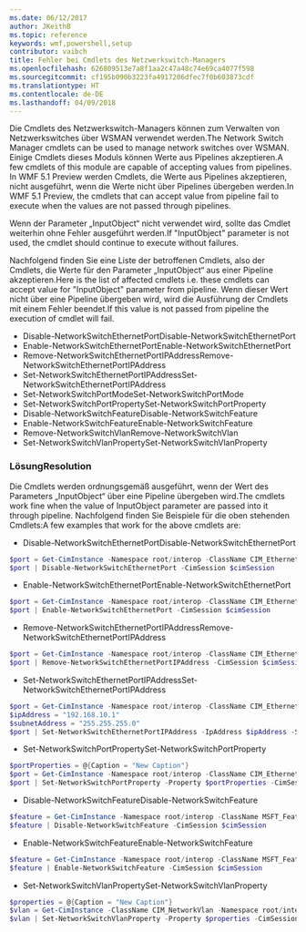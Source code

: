 ```yaml
---
ms.date: 06/12/2017
author: JKeithB
ms.topic: reference
keywords: wmf,powershell,setup
contributor: vaibch
title: Fehler bei Cmdlets des Netzwerkswitch-Managers
ms.openlocfilehash: 626809513e7a8f1aa2c47a48c74e69ca4077f598
ms.sourcegitcommit: cf195b090b3223fa4917206dfec7f0b603873cdf
ms.translationtype: HT
ms.contentlocale: de-DE
ms.lasthandoff: 04/09/2018
---
```

<span data-ttu-id="5f2ef-103">Die Cmdlets des Netzwerkswitch-Managers können zum Verwalten von Netzwerkswitches über WSMAN verwendet werden.</span><span class="sxs-lookup"><span data-stu-id="5f2ef-103">The Network Switch Manager cmdlets can be used to manage network switches over WSMAN.</span></span>
<span data-ttu-id="5f2ef-104">Einige Cmdlets dieses Moduls können Werte aus Pipelines akzeptieren.</span><span class="sxs-lookup"><span data-stu-id="5f2ef-104">A few cmdlets of this module are capable of accepting values from pipelines.</span></span>
<span data-ttu-id="5f2ef-105">In WMF 5.1 Preview werden Cmdlets, die Werte aus Pipelines akzeptieren, nicht ausgeführt, wenn die Werte nicht über Pipelines übergeben werden.</span><span class="sxs-lookup"><span data-stu-id="5f2ef-105">In WMF 5.1 Preview, the cmdlets that can accept value from pipeline fail to execute when the values are not passed through pipelines.</span></span>

<span data-ttu-id="5f2ef-106">Wenn der Parameter „InputObject“ nicht verwendet wird, sollte das Cmdlet weiterhin ohne Fehler ausgeführt werden.</span><span class="sxs-lookup"><span data-stu-id="5f2ef-106">If "InputObject" parameter is not used, the cmdlet should continue to execute without failures.</span></span>

<span data-ttu-id="5f2ef-107">Nachfolgend finden Sie eine Liste der betroffenen Cmdlets, also der Cmdlets, die Werte für den Parameter „InputObject“ aus einer Pipeline akzeptieren.</span><span class="sxs-lookup"><span data-stu-id="5f2ef-107">Here is the list of affected cmdlets i.e. these cmdlets can accept value for "InputObject" parameter from pipeline.</span></span>
<span data-ttu-id="5f2ef-108">Wenn dieser Wert nicht über eine Pipeline übergeben wird, wird die Ausführung der Cmdlets mit einem Fehler beendet.</span><span class="sxs-lookup"><span data-stu-id="5f2ef-108">If this value is not passed from pipeline the execution of cmdlet will fail.</span></span>

- <span data-ttu-id="5f2ef-109">Disable-NetworkSwitchEthernetPort</span><span class="sxs-lookup"><span data-stu-id="5f2ef-109">Disable-NetworkSwitchEthernetPort</span></span>
- <span data-ttu-id="5f2ef-110">Enable-NetworkSwitchEthernetPort</span><span class="sxs-lookup"><span data-stu-id="5f2ef-110">Enable-NetworkSwitchEthernetPort</span></span>
- <span data-ttu-id="5f2ef-111">Remove-NetworkSwitchEthernetPortIPAddress</span><span class="sxs-lookup"><span data-stu-id="5f2ef-111">Remove-NetworkSwitchEthernetPortIPAddress</span></span>
- <span data-ttu-id="5f2ef-112">Set-NetworkSwitchEthernetPortIPAddress</span><span class="sxs-lookup"><span data-stu-id="5f2ef-112">Set-NetworkSwitchEthernetPortIPAddress</span></span>
- <span data-ttu-id="5f2ef-113">Set-NetworkSwitchPortMode</span><span class="sxs-lookup"><span data-stu-id="5f2ef-113">Set-NetworkSwitchPortMode</span></span>
- <span data-ttu-id="5f2ef-114">Set-NetworkSwitchPortProperty</span><span class="sxs-lookup"><span data-stu-id="5f2ef-114">Set-NetworkSwitchPortProperty</span></span>
- <span data-ttu-id="5f2ef-115">Disable-NetworkSwitchFeature</span><span class="sxs-lookup"><span data-stu-id="5f2ef-115">Disable-NetworkSwitchFeature</span></span>
- <span data-ttu-id="5f2ef-116">Enable-NetworkSwitchFeature</span><span class="sxs-lookup"><span data-stu-id="5f2ef-116">Enable-NetworkSwitchFeature</span></span>
- <span data-ttu-id="5f2ef-117">Remove-NetworkSwitchVlan</span><span class="sxs-lookup"><span data-stu-id="5f2ef-117">Remove-NetworkSwitchVlan</span></span>
- <span data-ttu-id="5f2ef-118">Set-NetworkSwitchVlanProperty</span><span class="sxs-lookup"><span data-stu-id="5f2ef-118">Set-NetworkSwitchVlanProperty</span></span>

### <a name="resolution"></a><span data-ttu-id="5f2ef-119">Lösung</span><span class="sxs-lookup"><span data-stu-id="5f2ef-119">Resolution</span></span>
<span data-ttu-id="5f2ef-120">Die Cmdlets werden ordnungsgemäß ausgeführt, wenn der Wert des Parameters „InputObject“ über eine Pipeline übergeben wird.</span><span class="sxs-lookup"><span data-stu-id="5f2ef-120">The cmdlets work fine when the value of InputObject parameter are passed into it through pipeline.</span></span> <span data-ttu-id="5f2ef-121">Nachfolgend finden Sie Beispiele für die oben stehenden Cmdlets:</span><span class="sxs-lookup"><span data-stu-id="5f2ef-121">A few examples that work for the above cmdlets are:</span></span>

- <span data-ttu-id="5f2ef-122">Disable-NetworkSwitchEthernetPort</span><span class="sxs-lookup"><span data-stu-id="5f2ef-122">Disable-NetworkSwitchEthernetPort</span></span>
```powershell
$port = Get-CimInstance -Namespace root/interop -ClassName CIM_EthernetPort -CimSession $cimSession | Select-Object -First 1
$port | Disable-NetworkSwitchEthernetPort -CimSession $cimSession
```

- <span data-ttu-id="5f2ef-123">Enable-NetworkSwitchEthernetPort</span><span class="sxs-lookup"><span data-stu-id="5f2ef-123">Enable-NetworkSwitchEthernetPort</span></span>
```powershell
$port = Get-CimInstance -Namespace root/interop -ClassName CIM_EthernetPort -CimSession $cimSession | Select-Object -First 1
$port | Enable-NetworkSwitchEthernetPort -CimSession $cimSession
```

- <span data-ttu-id="5f2ef-124">Remove-NetworkSwitchEthernetPortIPAddress</span><span class="sxs-lookup"><span data-stu-id="5f2ef-124">Remove-NetworkSwitchEthernetPortIPAddress</span></span>
```powershell
$port = Get-CimInstance -Namespace root/interop -ClassName CIM_EthernetPort -CimSession $cimSession | Select-Object -First 1
$port | Remove-NetworkSwitchEthernetPortIPAddress -CimSession $cimSession
```

- <span data-ttu-id="5f2ef-125">Set-NetworkSwitchEthernetPortIPAddress</span><span class="sxs-lookup"><span data-stu-id="5f2ef-125">Set-NetworkSwitchEthernetPortIPAddress</span></span>
```powershell
$port = Get-CimInstance -Namespace root/interop -ClassName CIM_EthernetPort -CimSession $cimSession | Select-Object -First 1
$ipAddress = "192.168.10.1"
$subnetAddress = "255.255.255.0"
$port | Set-NetworkSwitchEthernetPortIPAddress -IpAddress $ipAddress -SubnetAddress $subnetAddress -CimSession $cimSession
```

- <span data-ttu-id="5f2ef-126">Set-NetworkSwitchPortProperty</span><span class="sxs-lookup"><span data-stu-id="5f2ef-126">Set-NetworkSwitchPortProperty</span></span>
```powershell
$portProperties = @{Caption = "New Caption"}
$port = Get-CimInstance -Namespace root/interop -ClassName CIM_EthernetPort -CimSession $cimSession | Select-Object -First 1
$port | Set-NetworkSwitchPortProperty -Property $portProperties -CimSession $cimSession
```

- <span data-ttu-id="5f2ef-127">Disable-NetworkSwitchFeature</span><span class="sxs-lookup"><span data-stu-id="5f2ef-127">Disable-NetworkSwitchFeature</span></span>
```powershell
$feature = Get-CimInstance -Namespace root/interop -ClassName MSFT_Feature -CimSession $cimSession | Select-Object -First 1
$feature | Disable-NetworkSwitchFeature -CimSession $cimSession
```

- <span data-ttu-id="5f2ef-128">Enable-NetworkSwitchFeature</span><span class="sxs-lookup"><span data-stu-id="5f2ef-128">Enable-NetworkSwitchFeature</span></span>
```powershell
$feature = Get-CimInstance -Namespace root/interop -ClassName MSFT_Feature -CimSession $cimSession | Select-Object -First 1
$feature | Enable-NetworkSwitchFeature -CimSession $cimSession
```

- <span data-ttu-id="5f2ef-129">Set-NetworkSwitchVlanProperty</span><span class="sxs-lookup"><span data-stu-id="5f2ef-129">Set-NetworkSwitchVlanProperty</span></span>
```powershell
$properties = @{Caption = "New Caption"}
$vlan = Get-CimInstance -ClassName CIM_NetworkVlan -Namespace root/interop -CimSession $cimSession | Select-Object -First 1
$vlan | Set-NetworkSwitchVlanProperty -Property $properties -CimSession $cimSession
```
